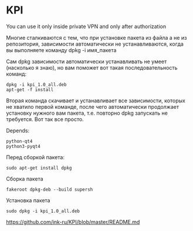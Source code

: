 # KPI
You can use it only inside private VPN and only after authorization

Многие сталкиваются с тем, что при установке пакета из файла а не из репозитория, зависимости автоматически не устанавливаются, когда вы выполняете команду dpkg -i имя_пакета

Сам dpkg зависимости автоматически устанавливать не умеет (насколько я знаю), но вам поможет вот такая последовательность команд:
```
dpkg -i kpi_1.0_all.deb
apt-get -f install
```
Вторая команда скачивает и устанавливает все зависимости, которых не хватило первой команде, после чего автоматически продолжает установку нужного вам пакета, т.е. повторно dpkg запускать не требуется. Вот так все просто.

Depends:
```
python-qt4
python3-pyqt4
```
Перед сборкой пакета:
```
sudo apt-get install dpkg
```

Сборка пакета
```
fakeroot dpkg-deb --build supersh
```

Установка пакета
```
sudo dpkg -i kpi_1.0_all.deb
```

https://github.com/ink-ru/KPI/blob/master/README.md
